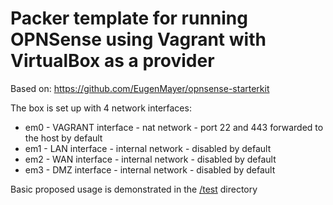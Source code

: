 # Packer template for running OPNSense using Vagrant with VirtualBox as a provider
Based on: https://github.com/EugenMayer/opnsense-starterkit

The box is set up with 4 network interfaces:

* em0 - VAGRANT interface - nat network - port 22 and 443 forwarded to the host by default
* em1 - LAN interface - internal network - disabled by default
* em2 - WAN interface - internal network - disabled by default
* em3 - DMZ interface - internal network - disabled by default

Basic proposed usage is demonstrated in the [/test](/test) directory 
